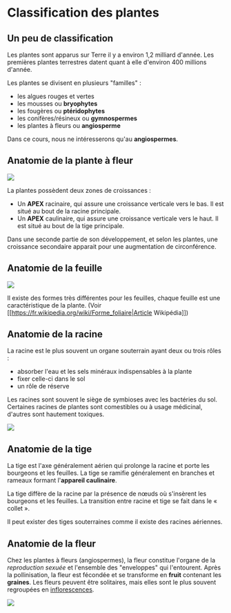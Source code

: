 # Classification des plantes

## Un peu de classification

Les plantes sont apparus sur Terre il y a environ 1,2 milliard d'année. Les premières plantes terrestres datent quant à elle d'environ 400 millions d'année. 

Les plantes se divisent en plusieurs "familles" : 

* les algues rouges et vertes
* les mousses ou **bryophytes**
* les fougères ou **ptéridophytes**
* les conifères/résineux ou **gymnospermes**
* les plantes à fleurs ou **angiosperme**

Dans ce cours, nous ne intéresserons qu'au **angiospermes**. 

## Anatomie de la plante à fleur

![](http://ekladata.com/zU82hPhgeUcl-QXoUAz9pDD9eUI.jpg)

La plantes possèdent deux zones de croissances : 

* Un **APEX** racinaire, qui assure une croissance verticale vers le bas. Il est situé au bout de la racine principale. 
* Un **APEX** caulinaire, qui assure une croissance verticale vers le haut. Il est situé au bout de la tige principale. 

Dans une seconde partie de son développement, et selon les plantes, une croissance secondaire apparait pour une augmentation de circonférence. 

## Anatomie de la feuille

![](http://www.ac-grenoble.fr/ecoles/hg/local/cache-vignettes/L500xH411/Constitution_d_une_feuille-4f9b7.jpg)

Il existe des formes très différentes pour les feuilles, chaque feuille est une caractéristique de la plante. (Voir [[https://fr.wikipedia.org/wiki/Forme_foliaire|Article Wikipédia]])

## Anatomie de la racine

La racine est le plus souvent un organe souterrain ayant deux ou trois rôles :

* absorber l'eau et les sels minéraux indispensables à la plante
* fixer celle-ci dans le sol 
* un rôle de réserve

Les racines sont souvent le siège de symbioses avec les bactéries du sol.
Certaines racines de plantes sont comestibles ou à usage médicinal, d'autres sont hautement toxiques.

![](https://www.biologievegetale.be/img/racines.gif)

## Anatomie de la tige
La tige est l'axe généralement aérien qui prolonge la racine et porte les bourgeons et les feuilles.
La tige se ramifie généralement en branches et rameaux formant l'**appareil caulinaire**. 

La tige diffère de la racine par la présence de nœuds où s'insèrent les bourgeons et les feuilles. 
La transition entre racine et tige se fait dans le « collet ». 

Il peut exister des tiges souterraines comme il existe des racines aériennes.


## Anatomie de la fleur 


Chez les plantes à fleurs (angiospermes), la fleur constitue l'organe de la *reproduction sexuée* et l'ensemble des "enveloppes" qui l'entourent. 
Après la pollinisation, la fleur est fécondée et se transforme en **fruit** contenant les **graines**. Les fleurs peuvent être solitaires, mais elles sont le plus souvent regroupées en [inflorescences](https://fr.wikipedia.org/wiki/Inflorescence).

![](https://lululataupe.com/images/decouverte/nature/schema-d-une-fleur.png)



